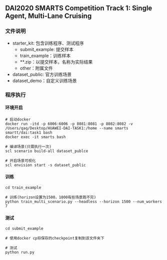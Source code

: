 ## DAI2020 SMARTS Competition Track 1:  Single Agent, Multi-Lane Cruising

### 文件说明

* starter_kit: 包含训练程序、测试程序
    * submit_example: 提交样本
    * train_example：训练样本
    * **.zip：以提交样本，名称为实际结果
    * other：附属文件
* dataset_public: 官方训练场景
* dataset_demo：自定义训练场景

### 程序执行

#### 环境开启

```shell
# 启动docker
docker run -itd -p 6006:6006 -p 8081:8081 -p 8082:8082 -v /Users/qaq/Desktop/HUAWEI-DAI-TASK1:/home --name smarts smartt/dai:task1 bash
docker exec -it smarts bash

# 编译场景(只需执行一次)
scl scenario build-all dataset_publce

# 开启场景可视化
scl envision start -s dataset_public
```

#### 训练

```shell l
cd train_example

# 训练(horizon设置为1500，1000有些场景跑不完)
python train_multi_scenario.py --headless --horizon 1500 --num_workers 7
```

#### 测试

```shell
cd submit_example

# 使用docker cp将保存的checkpoint复制到该文件夹下

# 测试
python run.py
```

